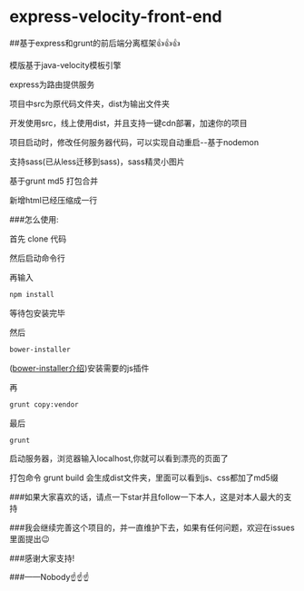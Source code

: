 # express-velocity-front-end

##基于express和grunt的前后端分离框架:+1::+1::+1:

模版基于java-velocity模板引擎

express为路由提供服务

项目中src为原代码文件夹，dist为输出文件夹

开发使用src，线上使用dist，并且支持一键cdn部署，加速你的项目

项目启动时，修改任何服务器代码，可以实现自动重启--基于nodemon

支持sass(已从less迁移到sass)，sass精灵小图片

基于grunt md5 打包合并

新增html已经压缩成一行

###怎么使用:

首先 clone 代码

然后启动命令行

再输入

```bash
npm install
```

等待包安装完毕

然后

```bash
bower-installer
```

([bower-installer介绍](https://github.com/blittle/bower-installer))安装需要的js插件

再

```bash
grunt copy:vendor
```

最后

```bash
grunt
``` 

启动服务器，浏览器输入localhost,你就可以看到漂亮的页面了

打包命令 grunt build  会生成dist文件夹，里面可以看到js、css都加了md5缀

###如果大家喜欢的话，请点一下star并且follow一下本人，这是对本人最大的支持

###我会继续完善这个项目的，并一直维护下去，如果有任何问题，欢迎在issues里面提出:wink:

###感谢大家支持!

###——Nobody:point_up::point_up::point_up: